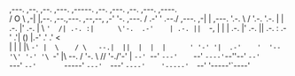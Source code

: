                                                                                                                                    
  ,---.     ,--.                          ,--.              ,---.     ,-----.          ,--.            ,---.   ,--.  ,---. ,----.  
 /  O  \  ,-|  |,--.  ,--.,---. ,--,--, ,-'  '-.     ,---. /  .-'    '  .--./ ,---.  ,-|  | ,---.     '.-.  \ /    \'.-.  \'.-.  | 
|  .-.  |' .-. | \  `'  /| .-. :|      \'-.  .-'    | .-. ||  `-,    |  |    | .-. |' .-. || .-. :     .-' .'|  ()  |.-' .'  .' <  
|  | |  |\ `-' |  \    / \   --.|  ||  |  |  |      ' '-' '|  .-'    '  '--'\' '-' '\ `-' |\   --.    /   '-. \    //   '-./'-'  | 
`--' `--' `---'    `--'   `----'`--''--'  `--'       `---' `--'       `-----' `---'  `---'  `----'    '-----'  `--' '-----'`----'  
                                                                                                                                 
